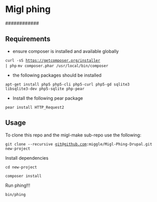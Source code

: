 # Migl phing
############
 
## Requirements

* ensure composer is installed and available globally

<code>curl -sS https://getcomposer.org/installer | php</code>
<code>mv composer.phar /usr/local/bin/composer</code>
      
* the following packages should be installed

<code>apt-get install php5 php5-cli php5-curl php5-gd sqlite3 libsqlite3-dev php5-sqlite php-pear</code>

* Install the following pear package

<code>pear install HTTP_Request2</code>

## Usage

To clone this repo and the migl-make sub-repo use the following: 

<code>git clone --recursive git@github.com:miggle/Migl-Phing-Drupal.git new-project</code>

Install dependencies

<code>cd new-project</code>

<code>composer install</code>

Run phing!!!

<code>bin/phing</code>